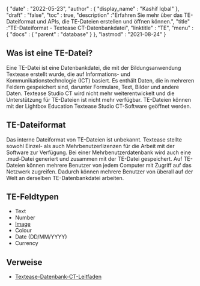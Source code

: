 {
  "date" : "2022-05-23",
  "author" : {
    "display_name" : "Kashif Iqbal"
},
  "draft" : "false",
  "toc" : true,
  "description" :"Erfahren Sie mehr über das TE-Dateiformat und APIs, die TE-Dateien erstellen und öffnen können.",
  "title" :"TE-Dateiformat - Textease CT-Datenbankdatei",
  "linktitle" : "TE",
  "menu" : {
    "docs" : {
      "parent" : "database"
}
},
  "lastmod" : "2021-08-24"
}

## Was ist eine TE-Datei?

Eine TE-Datei ist eine Datenbankdatei, die mit der Bildungsanwendung Textease erstellt wurde, die auf Informations- und Kommunikationstechnologie (ICT) basiert. Es enthält Daten, die in mehreren Feldern gespeichert sind, darunter Formulare, Text, Bilder und andere Daten. Textease Studio CT wird nicht mehr weiterentwickelt und die Unterstützung für TE-Dateien ist nicht mehr verfügbar. TE-Dateien können mit der Lightbox Education Textease Studio CT-Software geöffnet werden.

## TE-Dateiformat

Das interne Dateiformat von TE-Dateien ist unbekannt. Textease stellte sowohl Einzel- als auch Mehrbenutzerlizenzen für die Arbeit mit der Software zur Verfügung. Bei einer Mehrbenutzerdatenbank wird auch eine .mud-Datei generiert und zusammen mit der TE-Datei gespeichert. Auf TE-Dateien können mehrere Benutzer von jedem Computer mit Zugriff auf das Netzwerk zugreifen. Dadurch können mehrere Benutzer von überall auf der Welt an derselben TE-Datenbankdatei arbeiten.

## TE-Feldtypen

* Text
* Number
* [Image](/de/image/)
* Colour
* Date (DD/MM/YYYY)
* Currency

## Verweise ##

* [Textease-Datenbank-CT-Leitfaden](https://products.conholdate.app/viewer/view/8MPsb0m0GyulEw3GO/textease-database-ct-guide.pdf?preview=true.pdf)

